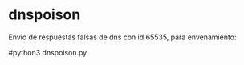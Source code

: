 # dnspoison


Envio de respuestas falsas de dns con id 65535, para envenamiento:


#python3 dnspoison.py
                             
